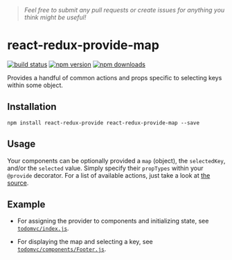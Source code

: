 > *Feel free to submit any pull requests or create issues for anything you think might be useful!*

# react-redux-provide-map

[![build status](https://img.shields.io/travis/loggur/react-redux-provide-map/master.svg?style=flat-square)](https://travis-ci.org/loggur/react-redux-provide-map) [![npm version](https://img.shields.io/npm/v/react-redux-provide-map.svg?style=flat-square)](https://www.npmjs.com/package/react-redux-provide-map)
[![npm downloads](https://img.shields.io/npm/dm/react-redux-provide-map.svg?style=flat-square)](https://www.npmjs.com/package/react-redux-provide-map)

Provides a handful of common actions and props specific to selecting keys within some object.


## Installation

```
npm install react-redux-provide react-redux-provide-map --save
```


## Usage

Your components can be optionally provided a `map` (object), the `selectedKey`, and/or the `selected` value.  Simply specify their `propTypes` within your `@provide` decorator.  For a list of available actions, just take a look at [the source](https://github.com/loggur/react-redux-provide-map/blob/master/src/map.js).


## Example

- For assigning the provider to components and initializing state, see [`todomvc/index.js`](https://github.com/loggur/react-redux-provide/blob/master/examples/todomvc/index.js#L7).

- For displaying the map and selecting a key, see [`todomvc/components/Footer.js`](https://github.com/loggur/react-redux-provide/blob/master/examples/todomvc/components/Footer.js).

